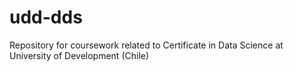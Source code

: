 # udd-dds

Repository for coursework related to Certificate in Data Science at University of Development (Chile)
